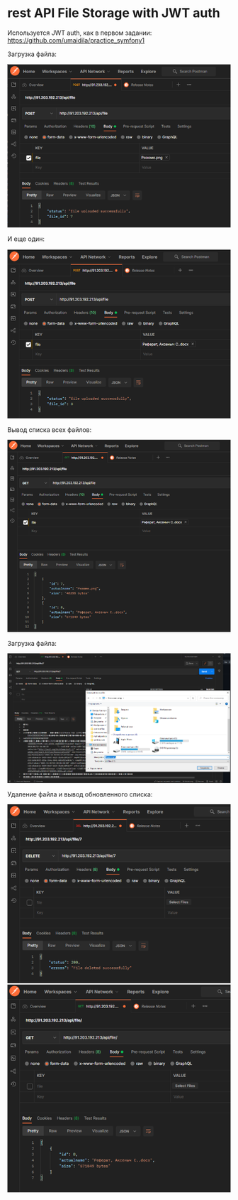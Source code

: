 # rest API File Storage with JWT auth

Используется JWT auth, как в первом задании: https://github.com/umaidila/practice_symfony1

Загрузка файла:

![alt text](screens/1.png)

И еще один:

![alt text](screens/2.png)

Вывод списка всех файлов:

![alt text](screens/3.png)

Загрузка файла:

![alt text](screens/4.png)

Удаление файла и вывод обновленного списка:

![alt text](screens/5.png)
![alt text](screens/6.png)
